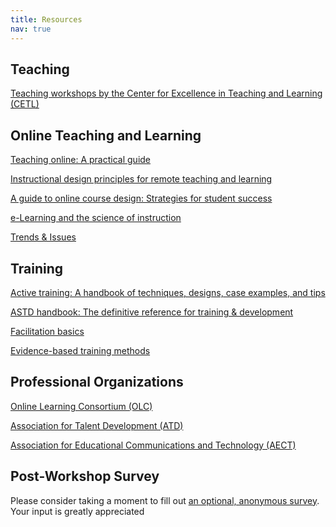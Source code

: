 ```yaml
---
title: Resources
nav: true
---
```


## Teaching

<i class="fa fa-link"></i> <a href="https://www.webpages.uidaho.edu/cetl/workshops/" target="_blank">Teaching workshops by the Center for Excellence in Teaching and Learning (CETL)</a>

## Online Teaching and Learning 

<i class="fa fa-book"></i> <a href="https://alliance-primo.hosted.exlibrisgroup.com/permalink/f/m1uotc/CP51292762730001451" target="_blank">Teaching online: A practical guide</a>

<i class="fa fa-link"></i> <a href="https://www.fi.ncsu.edu/resources/instructional-design-principles-for-remote-teaching-and-learning/" target="_blank">Instructional design principles for remote teaching and learning</a>

<i class="fa fa-book"></i> <a href="https://alliance-primo.hosted.exlibrisgroup.com/permalink/f/m1uotc/CP51248643820001451" target="_blank">A guide to online course design: Strategies for student success</a>

<i class="fa fa-book"></i> <a href="https://alliance-primo.hosted.exlibrisgroup.com/permalink/f/m1uotc/CP71248634710001451" target="_blank">e-Learning and the science of instruction</a>

<i class="fa fa-podcast"></i> <a href="https://trendsandissues.com/" target="_blank">Trends & Issues</a>

## Training

<i class="fa fa-book"></i> <a href="https://alliance-primo.hosted.exlibrisgroup.com/permalink/f/m1uotc/CP51248529910001451" target="_blank">Active training: A handbook of techniques, designs, case examples, and tips</a>

<i class="fa fa-book"></i> <a href="https://alliance-primo.hosted.exlibrisgroup.com/permalink/f/1bsq4kj/TN_cdi_safari_books_9781607285618" target="_blank">ASTD handbook: The definitive reference for training & development</a>

<i class="fa fa-book"></i> <a href="https://alliance-primo.hosted.exlibrisgroup.com/permalink/f/m1uotc/CP71317290090001451" target="_blank">Facilitation basics</a>

<i class="fa fa-book"></i> <a href="https://alliance-primo.hosted.exlibrisgroup.com/permalink/f/1bsq4kj/TN_cdi_safari_books_9781949036589" target="_blank">Evidence-based training methods</a>

## Professional Organizations 

<i class="fa fa-link"></i> <a href="http://onlinelearningconsortium.org/" target="_blank">Online Learning Consortium (OLC)</a>

<i class="fa fa-link"></i> <a href="https://www.td.org/" target="_blank">Association for Talent Development (ATD)</a>

<i class="fa fa-link"></i> <a href="http://www.aect.org/" target="_blank">Association for Educational Communications and Technology (AECT)</a>

## Post-Workshop Survey
Please consider taking a moment to fill out <a href="https://uidaho.co1.qualtrics.com/jfe/form/SV_896L3kppowCEN6K" target="_blank">an optional, anonymous survey</a>. Your input is greatly appreciated <i class="far fa-smile"></i>
